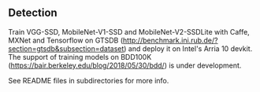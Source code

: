 ## Detection
Train VGG-SSD, MobileNet-V1-SSD and MobileNet-V2-SSDLite with Caffe, MXNet and Tensorflow on GTSDB (http://benchmark.ini.rub.de/?section=gtsdb&subsection=dataset) and deploy it on Intel's Arria 10 devkit. The support of training models on BDD100K (https://bair.berkeley.edu/blog/2018/05/30/bdd/) is under development.

See README files in subdirectories for more info.
